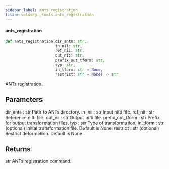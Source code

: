 ```yaml
---
sidebar_label: ants_registration
title: voluseg._tools.ants_registration
---
```


#### ants\_registration

```python
def ants_registration(dir_ants: str,
                      in_nii: str,
                      ref_nii: str,
                      out_nii: str,
                      prefix_out_tform: str,
                      typ: str,
                      in_tform: str = None,
                      restrict: str = None) -> str
```

ANTs registration.

Parameters
----------
dir_ants : str
    Path to ANTs directory.
in_nii : str
    Input nifti file.
ref_nii : str
    Reference nifti file.
out_nii : str
    Output nifti file.
prefix_out_tform : str
    Prefix for output transformation files.
typ : str
    Type of transformation.
in_tform : str (optional)
    Initial transformation file. Default is None.
restrict : str (optional)
    Restrict deformation. Default is None.

Returns
-------
str
    ANTs registration command.


